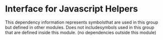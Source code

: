 
# Interface for Javascript Helpers
This dependency information represents symbolsthat are used in this group but defined in other modules.  Does not includesymbols used in this group that are defined inside this module.
(no dependencies outside this module)
